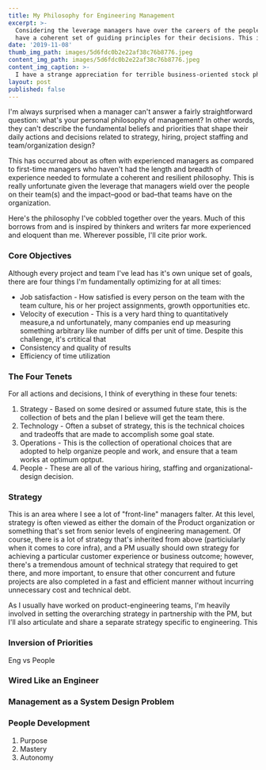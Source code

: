```yaml
---
title: My Philosophy for Engineering Management
excerpt: >-
  Considering the leverage managers have over the careers of the people on their team and the results of the team's work, managers must 
  have a coherent set of guiding principles for their decisions. This is mine.
date: '2019-11-08'
thumb_img_path: images/5d6fdc0b2e22af38c76b8776.jpeg
content_img_path: images/5d6fdc0b2e22af38c76b8776.jpeg
content_img_caption: >-
  I have a strange appreciation for terrible business-oriented stock photography. It's an art form in the same vein as The Room, so let's take a minute to appreciate the gem above.
layout: post
published: false
---
```


I'm always surprised when a manager can't answer a fairly straightforward question: what's your personal philosophy of management? In other words, they can't describe the fundamental beliefs and priorities that shape their daily actions and decisions related to strategy, hiring, project staffing and team/organization design?

This has occurred about as often with experienced managers as compared to first-time managers who haven't had the length and breadth of experience needed to formulate a coherent and resilient philosophy. This is really unfortunate given the leverage that managers wield over the people on their team(s) and the impact–good or bad–that teams have on the organization.

Here's the philosophy I've cobbled together over the years. Much of this borrows from and is inspired by thinkers and writers far more experienced and eloquent than me. Wherever possible, I'll cite prior work.

### Core Objectives
Although every project and team I've lead has it's own unique set of goals, there are four things I'm fundamentally optimizing for at all times:

* Job satisfaction - How satisfied is every person on the team with the team culture, his or her project assignments, growth opportunities etc.
* Velocity of execution - This is a very hard thing to quantitatively measure,a nd unfortunately, many companies end up measuring something arbitrary like number of diffs per unit of time. Despite this challenge, it's crtitical that 
* Consistency and quality of results
* Efficiency of time utilization

### The Four Tenets
For all actions and decisions, I think of everything in these four tenets:
1. Strategy - Based on some desired or assumed future state, this is the collection of bets and the plan I believe will get the team there.
2. Technology - Often a subset of strategy, this is the technical choices and tradeoffs that are made to accomplish some goal state.
3. Operations - This is the collection of operational choices that are adopted to help organize people and work, and ensure that a team works at optimum optput.
4. People - These are all of the various hiring, staffing and organizational-design decision.

### Strategy
This is an area where I see a lot of "front-line" managers falter. At this level, strategy is often viewed as either the domain of the Product organization or something that's set from senior levels of engineering management. Of course, there is a lot of strategy that's inherited from above (particiularly when it comes to core infra), and a PM usually should own strategy for achieving a particular customer experience or business outcome; however, there's a tremendous amount of technical strategy that required to get there, and more important, to ensure that other concurrent and future projects are also completed in a fast and efficient manner without incurring unnecessary cost and technical debt.

As I usually have worked on product-engineering teams, I'm heavily involved in setting the overarching strategy in partnership with the PM, but I'll also articulate and share a separate strategy specific to engineering. This 

### Inversion of Priorities
Eng vs People

### Wired Like an Engineer

### Management as a System Design Problem

### People Development
1. Purpose
2. Mastery
3. Autonomy
